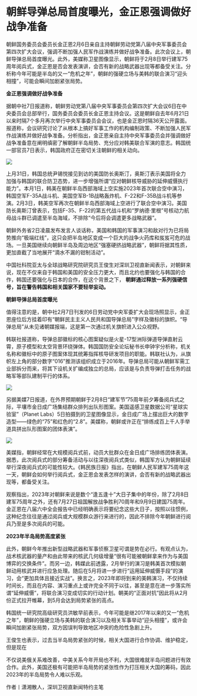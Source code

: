 # 朝鲜导弹总局首度曝光，金正恩强调做好战争准备

朝鲜国务委员会委员长金正恩2月6日亲自主持朝鲜劳动党第八届中央军事委员会第四次扩大会议，强调不断加强人民军作战演练并做好战争准备。此次会议上，朝鲜导弹总局首度曝光。此外，美媒称卫星图像显示，朝鲜将于2月8日举行建军75周年阅兵式，金正恩是否会发表演讲，会否有新的战略武器出现等都备受关注。分析称今年可能是半岛的又一“危机之年”，朝鲜的强硬立场与美韩的联合演习“迎头相撞”，可能会瞬间加剧紧张局势。

**金正恩强调做好战争准备**

据朝中社7日报道称，朝鲜劳动党第八届中央军事委员会第四次扩大会议6日在中央委员会总部举行，国务委员会委员长金正恩主持会议。这是朝鲜自去年6月21日以来时隔7个多月再次举行中央军事委员会会议，也是金正恩时隔36天公开露面。报道称，会议研究讨论了从根本上搞好军事工作的机构编制政策、不断加强人民军作战演练并做好战争准备。分析指出，金正恩亲自主持中央军事委员会并强调做好战争准备意在阐明缜密了解朝鲜半岛局势、充分应对韩美联合军演的意志。韩国统一部官员7日表示，韩国政府正在密切关注朝鲜的相关动向。

![](https://inews.gtimg.com/newsapp_bt/0/15650134770/1000)

上月31日，韩国总统尹锡悦接见到访的美国防长奥斯汀，奥斯汀表示美国将全力加强与韩国的联合防卫态势，进一步增强所谓“应对朝鲜核导威胁的延伸威慑执行能力”。本月1日，韩美在朝鲜半岛西部海域上空实施2023年首次联合空中演习，韩国空军F-35A战斗机、美国空军B-1B战略轰炸机、F-22和F-35B战斗机等参演。2月3日，韩美空军再次在朝鲜半岛西部海域上空进行了联合空中演习。美国防长奥斯汀曾表示，包括F-35、F-22的第五代战斗机和“罗纳德·里根”号核动力航母战斗群已调遣至半岛海域，不排除“今后将会调遣更多战略武器”。

朝鲜外务省2日凌晨发布发言人谈话称，美国和韩国的军事演习和敌对行为已将局势推向“极端红线”，这只会把半岛地区变成一个巨大的战争火药库和岌岌可危的战场。一旦美国继续向朝鲜半岛及周边地区“强塞硬挤战略武器”，朝鲜将据其性质，更加直截了当地展开“滴水不漏的钳制活动”。

中国社科院亚太与全球战略研究院研究员王俊生对深圳卫视直新闻表示，对朝鲜来说，现在不仅来自于韩国和美国的安全压力更大，而且北约也要强化与韩国的合作，韩国还要强化与日本的合作，在这个背景之下，
**朝鲜通过释放一系列强硬信号，旨在警告韩国和相关国家不要轻举妄动。**

**朝鲜导弹总局首度曝光**

值得注意的是，朝中社2月7日刊发的6日劳动党中央军委扩大会现场照显示，金正恩座位后方挂着印有“朝鲜民主主义人民共和国导弹总局”字样及徽标的旗帜。“导弹总局”从未见诸朝媒报端，这是第一次通过机关旗帜进入公众视野。

韩联社报道称，导弹总部徽标的核心图案疑似是火星-17型洲际弹道导弹直射云霄，原子模型和太空背景环绕弹体。韩国国防安全论坛秘书长申钟宇分析称，机关名称和徽标中的原子图案体现其统筹指挥核导研发项目的职能。韩联社认为，从旗帜左上角的部分数字“016”推测该组织成立于2016年。导弹总局可能从朝鲜军需工业部拆分而来，将其下设机关扩编成独立的总局，应该是与负责导弹打击任务的战略军等部队建制平行的体系。

![](https://inews.gtimg.com/newsapp_bt/0/15650134774/1000)

另据美媒7日报道，在外界预期朝鲜于2月8日“建军节”75周年前夕筹备阅兵式之际，平壤市金日成广场集结群众排列出队形图案。美国遥感卫星数据公司“星球实验室”（Planet
Labs）5日拍摄到的卫星图像显示，金日成广场上摆出巨大的数字造型——绿色的“75”和红色的“2.8”。美媒称，朝鲜或许正在“排练成百上千人手举道具拼出队形图案的团体表演”。

![](https://inews.gtimg.com/newsapp_bt/0/15650134786/1000)

美媒指，朝鲜经常在大规模阅兵式前，动员大批群众在金日成广场排练团体表演。据悉，此次阅兵式的部分筹备活动与以往深夜阅兵式类似，韩国军方认为朝鲜延续举行深夜阅兵式的可能性较大。《韩民族日报》指出，在朝鲜人民军建军75周年这一天，朝鲜会如何举行阅兵式，金正恩会发表怎样的演讲，会否有新的战略武器出现等，都备受关注。

观察指出，2023年对朝鲜来说是数个“逢五逢十”大日子集中的年份，除了2月8日建军75周年之外，还有7月27日祖国解放战争胜利70周年和9月9日建国75周年。金正恩在八届六中全会报告中已经明确表示将要纪念这些大日子，按照以往惯例，这种纪念往往是通过阅兵或大规模群众游行来进行的，因此不排除今年朝鲜进行阅兵乃至是多次阅兵的可能。

**2023年半岛局势高度紧张**

此外，朝鲜今年推出新型战略武器和军事侦察卫星可谓是势在必行。有观点认为，战术核武器的量产和由此带来的核武几何级增量“很有可能被朝鲜拿来作为与美国博弈的交换条件”。而另一边，韩媒此前透露，2月举行的演习是韩美首次模拟朝鲜动用核武并进行应急处理。随后在5月将进一步进行“运用延伸威慑手段”的演习，会“更加具体且接近实战”。换言之，2023年即将到来的美韩演习，不仅持续时间长，而且在内容、演习重点上或许完全不同于以往，甚至是意在进一步落实所谓“延伸威慑”，将联合演习变成切实的行动计划。朝美的“正面对抗”因此将从2月份正式拉开帷幕，到5月会达到局势紧张的高点。

韩国统一研究院高级研究员洪敏早前表示，今年可能是继2017年以来的又一“危机之年”，朝鲜的强硬立场与美韩的联合演习以及相关军事举动“迎头相撞”，或许会瞬间加剧紧张局势，双方因误判导致地区冲突的危险性急剧上升。

王俊生也表示，过去当半岛局势紧张的时候，相关大国进行合作协调、维护稳定，但是现在

不仅说美俄关系难改善，中美关系今年开局也不利，大国很难就半岛问题进行有效合作。此外，美国还极有可能把半岛局势的紧张性作为打压相关大国的筹码，因此2023年的半岛局势令人难以乐观。

作者丨潇湘散人，深圳卫视直新闻特约主笔

